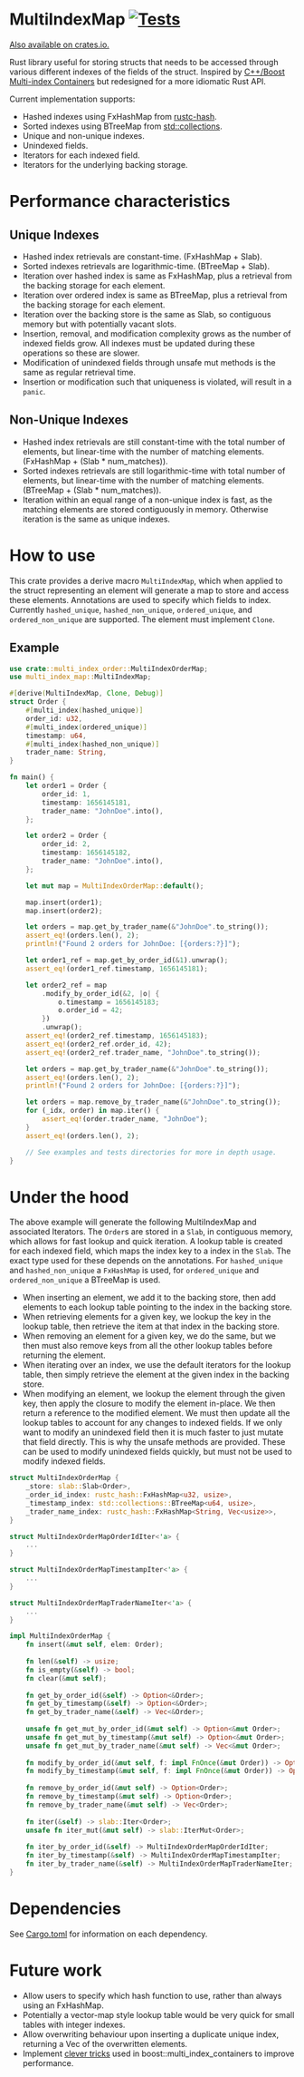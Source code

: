 # MultiIndexMap [![Tests](https://github.com/lun3x/multi_index_map/actions/workflows/rust.yml/badge.svg?branch=master)](https://github.com/lun3x/multi_index_map/actions/workflows/rust.yml)

[Also available on crates.io.](https://crates.io/crates/multi_index_map)

Rust library useful for storing structs that needs to be accessed through various different indexes of the fields of the struct. Inspired by [C++/Boost Multi-index Containers](https://www.boost.org/doc/libs/1_79_0/libs/multi_index/doc/index.html) but redesigned for a more idiomatic Rust API.

Current implementation supports:
* Hashed indexes using FxHashMap from [rustc-hash](https://github.com/rust-lang/rustc-hash).
* Sorted indexes using BTreeMap from [std::collections](https://doc.rust-lang.org/std/collections/struct.BTreeMap.html).
* Unique and non-unique indexes.
* Unindexed fields.
* Iterators for each indexed field.
* Iterators for the underlying backing storage.

# Performance characteristics
## Unique Indexes
* Hashed index retrievals are constant-time. (FxHashMap + Slab).
* Sorted indexes retrievals are logarithmic-time. (BTreeMap + Slab).
* Iteration over hashed index is same as FxHashMap, plus a retrieval from the backing storage for each element.
* Iteration over ordered index is same as BTreeMap, plus a retrieval from the backing storage for each element.
* Iteration over the backing store is the same as Slab, so contiguous memory but with potentially vacant slots.
* Insertion, removal, and modification complexity grows as the number of indexed fields grow. All indexes must be updated during these operations so these are slower.
* Modification of unindexed fields through unsafe mut methods is the same as regular retrieval time.
* Insertion or modification such that uniqueness is violated, will result in a `panic`.

## Non-Unique Indexes
* Hashed index retrievals are still constant-time with the total number of elements, but linear-time with the number of matching elements. (FxHashMap + (Slab * num_matches)).
* Sorted indexes retrievals are still logarithmic-time with total number of elements, but linear-time with the number of matching elements. (BTreeMap + (Slab * num_matches)).
* Iteration within an equal range of a non-unique index is fast, as the matching elements are stored contiguously in memory. Otherwise iteration is the same as unique indexes.

# How to use

This crate provides a derive macro `MultiIndexMap`, which when applied to the struct representing an element will generate a map to store and access these elements.
Annotations are used to specify which fields to index. Currently `hashed_unique`, `hashed_non_unique`, `ordered_unique`, and `ordered_non_unique` are supported.
The element must implement `Clone`.

## Example

```rust
use crate::multi_index_order::MultiIndexOrderMap;
use multi_index_map::MultiIndexMap;

#[derive(MultiIndexMap, Clone, Debug)]
struct Order {
    #[multi_index(hashed_unique)]
    order_id: u32,
    #[multi_index(ordered_unique)]
    timestamp: u64,
    #[multi_index(hashed_non_unique)]
    trader_name: String,
}

fn main() {
    let order1 = Order {
        order_id: 1,
        timestamp: 1656145181,
        trader_name: "JohnDoe".into(),
    };

    let order2 = Order {
        order_id: 2,
        timestamp: 1656145182,
        trader_name: "JohnDoe".into(),
    };

    let mut map = MultiIndexOrderMap::default();

    map.insert(order1);
    map.insert(order2);

    let orders = map.get_by_trader_name(&"JohnDoe".to_string());
    assert_eq!(orders.len(), 2);
    println!("Found 2 orders for JohnDoe: [{orders:?}]");

    let order1_ref = map.get_by_order_id(&1).unwrap();
    assert_eq!(order1_ref.timestamp, 1656145181);

    let order2_ref = map
        .modify_by_order_id(&2, |o| {
            o.timestamp = 1656145183;
            o.order_id = 42;
        })
        .unwrap();
    assert_eq!(order2_ref.timestamp, 1656145183);
    assert_eq!(order2_ref.order_id, 42);
    assert_eq!(order2_ref.trader_name, "JohnDoe".to_string());

    let orders = map.get_by_trader_name(&"JohnDoe".to_string());
    assert_eq!(orders.len(), 2);
    println!("Found 2 orders for JohnDoe: [{orders:?}]");

    let orders = map.remove_by_trader_name(&"JohnDoe".to_string());
    for (_idx, order) in map.iter() {
        assert_eq!(order.trader_name, "JohnDoe");
    }
    assert_eq!(orders.len(), 2);

    // See examples and tests directories for more in depth usage.
}
```

# Under the hood

The above example will generate the following MultiIndexMap and associated Iterators.
The `Order`s are stored in a `Slab`, in contiguous memory, which allows for fast lookup and quick iteration. 
A lookup table is created for each indexed field, which maps the index key to a index in the `Slab`.
The exact type used for these depends on the annotations.
For `hashed_unique` and `hashed_non_unique` a `FxHashMap` is used, for `ordered_unique` and `ordered_non_unique` a BTreeMap is used.
* When inserting an element, we add it to the backing store, then add elements to each lookup table pointing to the index in the backing store.
* When retrieving elements for a given key, we lookup the key in the lookup table, then retrieve the item at that index in the backing store.
* When removing an element for a given key, we do the same, but we then must also remove keys from all the other lookup tables before returning the element.
* When iterating over an index, we use the default iterators for the lookup table, then simply retrieve the element at the given index in the backing store.
* When modifying an element, we lookup the element through the given key, then apply the closure to modify the element in-place. We then return a reference to the modified element.
We must then update all the lookup tables to account for any changes to indexed fields.
If we only want to modify an unindexed field then it is much faster to just mutate that field directly.
This is why the unsafe methods are provided. These can be used to modify unindexed fields quickly, but must not be used to modify indexed fields.


```rust
struct MultiIndexOrderMap {
    _store: slab::Slab<Order>,
    _order_id_index: rustc_hash::FxHashMap<u32, usize>,
    _timestamp_index: std::collections::BTreeMap<u64, usize>,
    _trader_name_index: rustc_hash::FxHashMap<String, Vec<usize>>,
}

struct MultiIndexOrderMapOrderIdIter<'a> {
    ...
}

struct MultiIndexOrderMapTimestampIter<'a> {
    ...
}

struct MultiIndexOrderMapTraderNameIter<'a> {
    ...
}

impl MultiIndexOrderMap {
    fn insert(&mut self, elem: Order);
    
    fn len(&self) -> usize;
    fn is_empty(&self) -> bool;
    fn clear(&mut self);
    
    fn get_by_order_id(&self) -> Option<&Order>;
    fn get_by_timestamp(&self) -> Option<&Order>;
    fn get_by_trader_name(&self) -> Vec<&Order>;
    
    unsafe fn get_mut_by_order_id(&mut self) -> Option<&mut Order>;
    unsafe fn get_mut_by_timestamp(&mut self) -> Option<&mut Order>;
    unsafe fn get_mut_by_trader_name(&mut self) -> Vec<&mut Order>;
    
    fn modify_by_order_id(&mut self, f: impl FnOnce(&mut Order)) -> Option<&Order>;
    fn modify_by_timestamp(&mut self, f: impl FnOnce(&mut Order)) -> Option<&Order>;
    
    fn remove_by_order_id(&mut self) -> Option<Order>;
    fn remove_by_timestamp(&mut self) -> Option<Order>;
    fn remove_by_trader_name(&mut self) -> Vec<Order>;
    
    fn iter(&self) -> slab::Iter<Order>;
    unsafe fn iter_mut(&mut self) -> slab::IterMut<Order>;
    
    fn iter_by_order_id(&self) -> MultiIndexOrderMapOrderIdIter;
    fn iter_by_timestamp(&self) -> MultiIndexOrderMapTimestampIter;
    fn iter_by_trader_name(&self) -> MultiIndexOrderMapTraderNameIter;
}
```

# Dependencies
See [Cargo.toml](Cargo.toml) for information on each dependency.

# Future work
* Allow users to specify which hash function to use, rather than always using an FxHashMap.
* Potentially a vector-map style lookup table would be very quick for small tables with integer indexes.
* Allow overwriting behaviour upon inserting a duplicate unique index, returning a Vec of the overwritten elements.
* Implement [clever tricks](https://www.boost.org/doc/libs/1_36_0/libs/multi_index/doc/performance.html) used in boost::multi_index_containers to improve performance.
